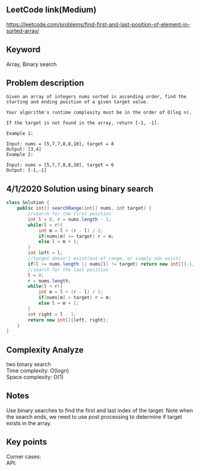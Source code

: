 ## LeetCode link(Medium)
https://leetcode.com/problems/find-first-and-last-position-of-element-in-sorted-array/

## Keyword
Array, Binary search

## Problem description
```
Given an array of integers nums sorted in ascending order, find the starting and ending position of a given target value.

Your algorithm's runtime complexity must be in the order of O(log n).

If the target is not found in the array, return [-1, -1].

Example 1:

Input: nums = [5,7,7,8,8,10], target = 8
Output: [3,4]
Example 2:

Input: nums = [5,7,7,8,8,10], target = 6
Output: [-1,-1]
```
## 4/1/2020 Solution using binary search

```java
class Solution {
    public int[] searchRange(int[] nums, int target) {
        //search for the first position
        int l = 0, r = nums.length - 1;
        while(l < r){
            int m = l + (r - l) / 2;
            if(nums[m] >= target) r = m;
            else l = m + 1;
        }
        int left = l;
        //target doesn't exist(out of range, or simply non exist)
        if(l >= nums.length || nums[l] != target) return new int[]{-1, -1};
        //search for the last position
        l = 0;
        r = nums.length;
        while(l < r){
            int m = l + (r - l) / 2;
            if(nums[m] > target) r = m;
            else l = m + 1;
        }
        int right = l - 1;
        return new int[]{left, right};
    }
}
```

## Complexity Analyze
two binary search\
Time complexity: O(logn)\
Space complexity: O(1)

## Notes
Use binary searches to find the first and last index of the target. Note when the search ends, we need to use post processing to determine if target exists in the array.

## Key points
Corner cases:\
API:
